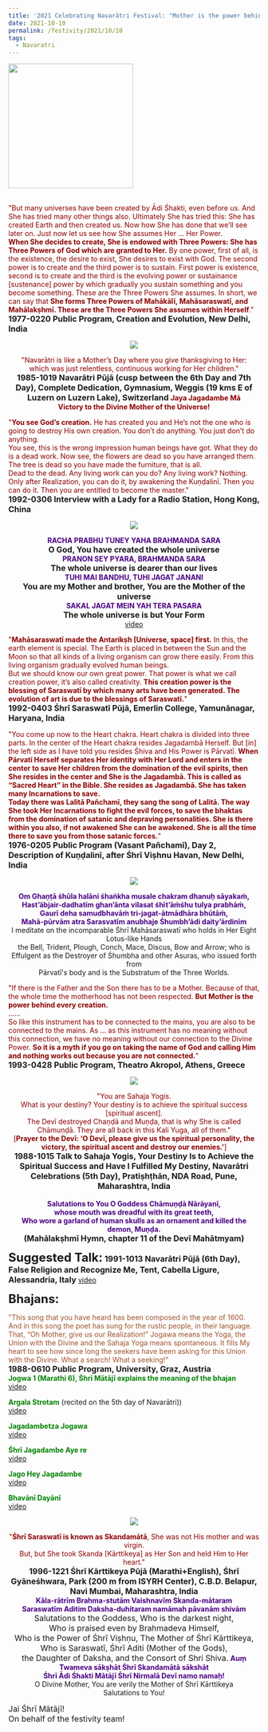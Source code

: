 ```yaml
---
title: '2021 Celebrating Navarātri Festival: "Mother is the power behind every creation" '
date: 2021-10-10
permalink: /festivity/2021/10/10
tags:
  - Navaratri
---
```


<div style="text-align: left"><img src="/images/image1.png" width="250" /></div><br>

<p>
<font color="DarkRed">"But many universes have been created by Ādi Śhakti, even before us. And She has tried many other things also. Ultimately She has tried this: She has created Earth and then created us. Now how She has done that we’ll see later on. Just now let us see how She assumes Her ... Her Power.<br>
<b>When She decides to create, She is endowed with Three Powers: She has Three Powers of God which are granted to Her.</b> By one power, first of all, is the existence, the desire to exist, She desires to exist with God. The second power is to create and the third power is to sustain. First power is existence, second is to create and the third is the evolving power or sustainance [sustenance] power by which gradually you sustain something and you become something. These are the Three Powers She assumes. In short, we can say that <b>She forms Three Powers of Mahākālī, Mahāsaraswatī, and Mahālakṣhmī. These are the Three Powers She assumes within Herself</b>."</font><br>
<font size="+0"><b>1977-0220 Public Program, Creation and Evolution, New Delhi, India</b></font>
</p>

<div style="text-align: center"><img src="/images/image794.png" /></div>

<p style="text-align:center;">
<font color="DarkRed">"Navarātri is like a Mother’s Day where you give thanksgiving to Her:<br>
which was just relentless, continuous working for Her children."</font><br>
<font size="+0"><b>1985-1019 Navarātri Pūjā (cusp between the 6th Day and 7th Day), Complete Dedication, Gymnasium, Weggis (19 kms E of Luzern on Luzern Lake), Switzerland</b></font>
<font color="DarkRed"><b>Jaya Jagadambe Mā<br>
Victory to the Divine Mother of the Universe!</b></font><br>
</p>

<p>
<font color="DarkRed">"<b>You see God’s creation.</b> He has created you and He’s not the one who is going to destroy His own creation. You don’t do anything. You just don’t do anything.<br>
You see, this is the wrong impression human beings have got. What they do is a dead work. Now see, the flowers are dead so you have arranged them. The tree is dead so you have made the furniture, that is all.<br>
Dead to the dead. Any living work can you do? Any living work? Nothing. Only after Realization, you can do it, by awakening the Kuṇḍalinī. Then you can do it. Then you are entitled to become the master."</font><br>
<font size="+0"><b>1992-0306 Interview with a Lady for a Radio Station, Hong Kong, China</b></font>
</p>

<div style="text-align: center"><img src="/images/image795.png" /></div>

<p style=" text-align:center;">
<font color="Indigo"><b>RACHA PRABHU TUNEY YAHA BRAHMANDA SARA</b></font><br>
<font size="+0"><b>O God, You have created the whole universe</b></font><br>
<font color="Indigo"><b>PRANON SEY PYARA, BRAHMANDA SARA</b></font><br>
<font size="+0"><b>The whole universe is dearer than our lives</b></font><br>
<font color="Indigo"><b>TUHI MAI BANDHU, TUHI JAGAT JANANI</b></font><br>
<font size="+0"><b>You are my Mother and brother, You are the Mother of the universe</b></font><br>
<font color="Indigo"><b>SAKAL JAGAT MEIN YAH TERA PASARA</b></font><br>
<font size="+0"><b>The whole universe is but Your Form</b></font><br>
<a href="https://seven-teams.github.io/Videos_Links.html">video</a>
</p>

<p>
<font color="DarkRed">"<b>Mahāsaraswatī made the Antarikṣh [Universe, space] first.</b> In this, the earth element is special. The Earth is placed in between the Sun and the Moon so that all kinds of a living organism can grow there easily. From this living organism gradually evolved human beings.<br>
But we should know our own great power. That power is what we call creation power, it’s also called creativity. <b>This creation power is the blessing of Saraswatī by which many arts have been generated. The evolution of art is due to the blessings of Saraswatī.</b>"</font><br>
<font size="+0"><b>1992-0403 Śhrī Saraswatī Pūjā, Emerlin College, Yamunānagar, Haryana, India</b></font>
</p>

<p>
<font color="DarkRed">"You come up now to the Heart chakra. Heart chakra is divided into three parts. In the center of the Heart chakra resides Jagadambā Herself. But [in] the left side as I have told you resides Śhiva and His Power is Pārvatī. <b>When Pārvatī Herself separates Her identity with Her Lord and enters in the center to save Her children from the domination of the evil spirits, then She resides in the center and She is the Jagadambā. This is called as “Sacred Heart” in the Bible. She resides as Jagadambā. She has taken many Incarnations to save.<br>
Today there was Lalitā Pañchamī, they sang the song of Lalitā. The way She took Her Incarnations to fight the evil forces, to save the bhaktas from the domination of satanic and depraving personalities. She is there within you also, if not awakened She can be awakened. She is all the time there to save you from those satanic forces.</b>"</font><br>
<font size="+0"><b>1976-0205 Public Program (Vasant Pañchamī), Day 2, Description of Kuṇḍalinī, after Śhrī Viṣhnu Havan, New Delhi, India</b></font>
</p>

<div style="text-align: center"><img src="/images/image796.png" /></div>

<p style="text-align:center;">
<font color="Indigo"><b>Om Ghaṇṭā śhūla halāni śhaṅkha musale chakram dhanuḥ sāyakaṁ,<br>
Hast’ābjair-dadhatīm ghan’ānta vilasat śhīt’āṁśhu tulya prabhāṁ,<br>
Gaurī deha samudbhavāṁ tri-jagat-ātmādhāra bhūtāṁ,<br>
Mahā-pūrvām atra Sarasvatīm anubhaje Śhumbh’ādi daity’ārdinīm</b></font><br>
I meditate on the incomparable Śhrī Mahāsaraswatī who holds in Her Eight Lotus-like Hands<br>
the Bell, Trident, Plough, Conch, Mace, Discus, Bow and Arrow; who is<br>
Effulgent as the Destroyer of Śhumbha and other Asuras, who issued forth from<br>
Pārvatī's body and is the Substratum of the Three Worlds.<br>
</p>

<p>
<font color="DarkRed">"If there is the Father and the Son there has to be a Mother. Because of that, the whole time the motherhood has not been respected. <b>But Mother is the power behind every creation.</b><br>
......<br>
So like this instrument has to be connected to the mains, you are also to be connected to the mains. As ... as this instrument has no meaning without this connection, we have no meaning without our connection to the Divine Power. <b>So it is a myth if you go on taking the name of God and calling Him and nothing works out because you are not connected.</b>"</font><br>
<font size="+0"><b>1993-0428 Public Program, Theatro Akropol, Athens, Greece</b></font>
</p>

<div style="text-align: center"><img src="/images/image797.png" /></div>

<p style="text-align:center;">
<font color="DarkRed">"You are Sahaja Yogis.<br>
What is your destiny? Your destiny is to achieve the spiritual success [spiritual ascent].<br>
The Devī destroyed Chaṇḍā and Muṇḍa, that is why She is called Chāmuṇḍā. They are all back in this Kali Yuga, all of them."<br>
[<b>Prayer to the Devī: ‘O Devī, please give us the spiritual personality, the victory, the spiritual ascent and destroy our enemies.'</b>]</font><br>
<font size="+0"><b>1988-1015 Talk to Sahaja Yogis, Your Destiny Is to Achieve the Spiritual Success and Have I Fulfilled My Destiny, Navarātri Celebrations (5th Day), Pratiṣhṭhān, NDA Road, Pune, Maharashtra, India</b></font><br>
<br>
<font color="Indigo"><b>Salutations to You O Goddess Chāmuṇḍā Nārāyanī,<br>
whose mouth was dreadful with its great teeth,<br>
Who wore a garland of human skulls as an ornament and killed the demon, Muṇḍa.</b></font><br>
<font size="+0"><b>(Mahālakṣhmī Hymn, chapter 11 of the Devī Mahātmyam)</b></font>
</p>

<font size="+2"><b>Suggested Talk:</b></font> 
<font size="+0"><b>1991-1013 Navarātri Pūjā (6th Day), False Religion and Recognize Me, Tent, Cabella Ligure, Alessandria, Italy</b></font>
<a href="https://vimeo.com/25805578"> video</a><br>

<font size="+2"><b>Bhajans:</b></font>

<p>
<font color="Sienna">"This song that you have heard has been composed in the year of 1600. And in this song the poet has sung for the rustic people, in their language. That, “Oh Mother, give us our Realization!” Jogawa means the Yoga, the Union with the Divine and the Sahaja Yoga means spontaneous. It fills My heart to see how since long the seekers have been asking for this Union with the Divine. What a search! What a seeking!"</font><br>
<font size="+0"><b>1988-0610 Public Program, University, Graz, Austria</b></font><br>
<font color="green"><b>Jogwa 1 (Marathi 6), Śhrī Mātājī explains the meaning of the bhajan</b></font><br>
<a href="https://seven-teams.github.io/Videos_Links.html">video</a>
</p>

<p>
<font color="green"><b>Argala Strotam</b></font> (recited on the 5th day of Navarātri))<br>
<a href="https://youtu.be/lVgW5k89t44">video</a>
</p>

<p>
<font color="green"><b>Jagadambetza Jogawa</b></font><br>
<a href="https://seven-teams.github.io/Videos_Links.html">video</a>
</p>
 
<p>
<font color="green"><b>Śhrī Jagadambe Aye re</b></font><br>
<a href="https://seven-teams.github.io/Videos_Links.html">video</a>
</p>

<p>
<font color="green"><b>Jago Hey Jagadambe</b></font><br>
<a href="https://seven-teams.github.io/Videos_Links.html">video</a>
</p>

<p>
<font color="green"><b>Bhavānī Dayānī</b></font><br>
<a href="https://seven-teams.github.io/Videos_Links.html">video</a>
</p>

<div style="text-align: center"><img src="/images/image798.png" /></div>

<p style="text-align:center;">
<font color="DarkRed">"<b>Śhrī Saraswatī is known as Skandamātā</b>, She was not His mother and was virgin.<br>
But, but She took Skanda [Kārttikeya] as Her Son and held Him to Her heart."</font><br>
<font size="+0"><b>1996-1221 Śhrī Kārttikeya Pūjā (Marathi+English), Śhrī Gyāneśhwara, Park (200 m from ISYRH Center), C.B.D. Belapur, Navi Mumbai, Maharashtra, India</b></font>
<br>
<font color="Indigo"><b>Kāla-rātrīm Brahma-stutām Vaishnavīm Skanda-mātaram <br>
Saraswatīm Aditim Daksha-duhitaram namāmah pāvanām shivām</b></font><br>
<font size="+0">Salutations to the Goddess, Who is the darkest night,<br>
Who is praised even by Brahmadeva Himself,<br>
Who is the Power of Śhrī Viṣhṇu, The Mother of Śhrī Kārttikeya,<br>
Who is Saraswatī, Śhrī Aditi (Mother of the Gods),<br>
the Daughter of Daksha, and the Consort of Shri Shiva.</font>
<font color="Indigo"><b>Auṃ Twameva sākṣhāt Śhrī Skandamātā sākshāt<br>
Śhrī Ādi Śhakti Mātājī Śhrī Nirmalā Devī namo namaḥ!</b></font><br>
O Divine Mother, You are verily the Mother of Śhrī Kārttikeya<br>
Salutations to You! 
</p>

<p>
<font size="+0">Jai Śhrī Mātājī!<br>
On behalf of the festivity team!</font>
</p>